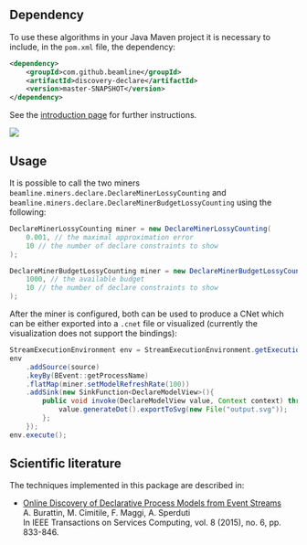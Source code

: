 ## Dependency

To use these algorithms in your Java Maven project it is necessary to include, in the `pom.xml` file, the dependency:
```xml
<dependency>
    <groupId>com.github.beamline</groupId>
    <artifactId>discovery-declare</artifactId>
    <version>master-SNAPSHOT</version>
</dependency>
```
See the [introduction page](index.md) for further instructions.

[![](https://jitpack.io/v/beamline/discovery-declare.svg)](https://jitpack.io/#beamline/discovery-declare)


## Usage

It is possible to call the two miners `beamline.miners.declare.DeclareMinerLossyCounting` and `beamline.miners.declare.DeclareMinerBudgetLossyCounting` using the following:

```java linenums="1"
DeclareMinerLossyCounting miner = new DeclareMinerLossyCounting(
	0.001, // the maximal approximation error
	10 // the number of declare constraints to show
);
```
```java linenums="1"
DeclareMinerBudgetLossyCounting miner = new DeclareMinerBudgetLossyCounting(
	1000, // the available budget
	10 // the number of declare constraints to show
);
```

After the miner is configured, both can be used to produce a CNet which can be either exported into a `.cnet` file or visualized (currently the visualization does not support the bindings):

```java linenums="5"
StreamExecutionEnvironment env = StreamExecutionEnvironment.getExecutionEnvironment();
env
	.addSource(source)
	.keyBy(BEvent::getProcessName)
	.flatMap(miner.setModelRefreshRate(100))
	.addSink(new SinkFunction<DeclareModelView>(){
		public void invoke(DeclareModelView value, Context context) throws Exception {
			value.generateDot().exportToSvg(new File("output.svg"));
		};
	});
env.execute();
```

## Scientific literature

The techniques implemented in this package are described in:

- [Online Discovery of Declarative Process Models from Event Streams](https://andrea.burattin.net/publications/2015-tsc)  
A. Burattin, M. Cimitile, F. Maggi, A. Sperduti  
In IEEE Transactions on Services Computing, vol. 8 (2015), no. 6, pp. 833-846.